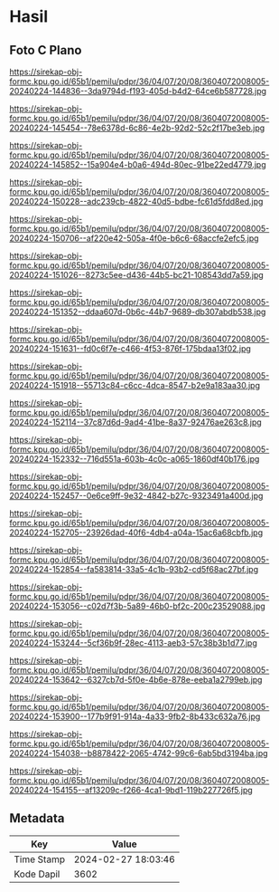 # Hasil

## Foto C Plano

https://sirekap-obj-formc.kpu.go.id/65b1/pemilu/pdpr/36/04/07/20/08/3604072008005-20240224-144836--3da9794d-f193-405d-b4d2-64ce6b587728.jpg

https://sirekap-obj-formc.kpu.go.id/65b1/pemilu/pdpr/36/04/07/20/08/3604072008005-20240224-145454--78e6378d-6c86-4e2b-92d2-52c2f17be3eb.jpg

https://sirekap-obj-formc.kpu.go.id/65b1/pemilu/pdpr/36/04/07/20/08/3604072008005-20240224-145852--15a904e4-b0a6-494d-80ec-91be22ed4779.jpg

https://sirekap-obj-formc.kpu.go.id/65b1/pemilu/pdpr/36/04/07/20/08/3604072008005-20240224-150228--adc239cb-4822-40d5-bdbe-fc61d5fdd8ed.jpg

https://sirekap-obj-formc.kpu.go.id/65b1/pemilu/pdpr/36/04/07/20/08/3604072008005-20240224-150706--af220e42-505a-4f0e-b6c6-68accfe2efc5.jpg

https://sirekap-obj-formc.kpu.go.id/65b1/pemilu/pdpr/36/04/07/20/08/3604072008005-20240224-151026--8273c5ee-d436-44b5-bc21-108543dd7a59.jpg

https://sirekap-obj-formc.kpu.go.id/65b1/pemilu/pdpr/36/04/07/20/08/3604072008005-20240224-151352--ddaa607d-0b6c-44b7-9689-db307abdb538.jpg

https://sirekap-obj-formc.kpu.go.id/65b1/pemilu/pdpr/36/04/07/20/08/3604072008005-20240224-151631--fd0c6f7e-c466-4f53-876f-175bdaa13f02.jpg

https://sirekap-obj-formc.kpu.go.id/65b1/pemilu/pdpr/36/04/07/20/08/3604072008005-20240224-151918--55713c84-c6cc-4dca-8547-b2e9a183aa30.jpg

https://sirekap-obj-formc.kpu.go.id/65b1/pemilu/pdpr/36/04/07/20/08/3604072008005-20240224-152114--37c87d6d-9ad4-41be-8a37-92476ae263c8.jpg

https://sirekap-obj-formc.kpu.go.id/65b1/pemilu/pdpr/36/04/07/20/08/3604072008005-20240224-152332--716d551a-603b-4c0c-a065-1860df40b176.jpg

https://sirekap-obj-formc.kpu.go.id/65b1/pemilu/pdpr/36/04/07/20/08/3604072008005-20240224-152457--0e6ce9ff-9e32-4842-b27c-9323491a400d.jpg

https://sirekap-obj-formc.kpu.go.id/65b1/pemilu/pdpr/36/04/07/20/08/3604072008005-20240224-152705--23926dad-40f6-4db4-a04a-15ac6a68cbfb.jpg

https://sirekap-obj-formc.kpu.go.id/65b1/pemilu/pdpr/36/04/07/20/08/3604072008005-20240224-152854--fa583814-33a5-4c1b-93b2-cd5f68ac27bf.jpg

https://sirekap-obj-formc.kpu.go.id/65b1/pemilu/pdpr/36/04/07/20/08/3604072008005-20240224-153056--c02d7f3b-5a89-46b0-bf2c-200c23529088.jpg

https://sirekap-obj-formc.kpu.go.id/65b1/pemilu/pdpr/36/04/07/20/08/3604072008005-20240224-153244--5cf36b9f-28ec-4113-aeb3-57c38b3b1d77.jpg

https://sirekap-obj-formc.kpu.go.id/65b1/pemilu/pdpr/36/04/07/20/08/3604072008005-20240224-153642--6327cb7d-5f0e-4b6e-878e-eeba1a2799eb.jpg

https://sirekap-obj-formc.kpu.go.id/65b1/pemilu/pdpr/36/04/07/20/08/3604072008005-20240224-153900--177b9f91-914a-4a33-9fb2-8b433c632a76.jpg

https://sirekap-obj-formc.kpu.go.id/65b1/pemilu/pdpr/36/04/07/20/08/3604072008005-20240224-154038--b8878422-2065-4742-99c6-6ab5bd3194ba.jpg

https://sirekap-obj-formc.kpu.go.id/65b1/pemilu/pdpr/36/04/07/20/08/3604072008005-20240224-154155--af13209c-f266-4ca1-9bd1-119b227726f5.jpg


## Metadata

| Key        | Value               |
| ---------- | ------------------- |
| Time Stamp | 2024-02-27 18:03:46 |
| Kode Dapil | 3602                |



